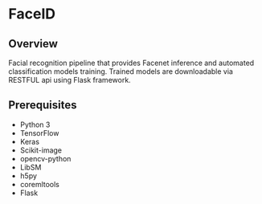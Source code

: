# FaceID

## Overview
Facial recognition pipeline that provides Facenet inference and automated classification models training.
Trained models are downloadable via RESTFUL api using Flask framework. 

## Prerequisites
* Python 3
* TensorFlow
* Keras
* Scikit-image
* opencv-python
* LibSM
* h5py
* coremltools
* Flask
